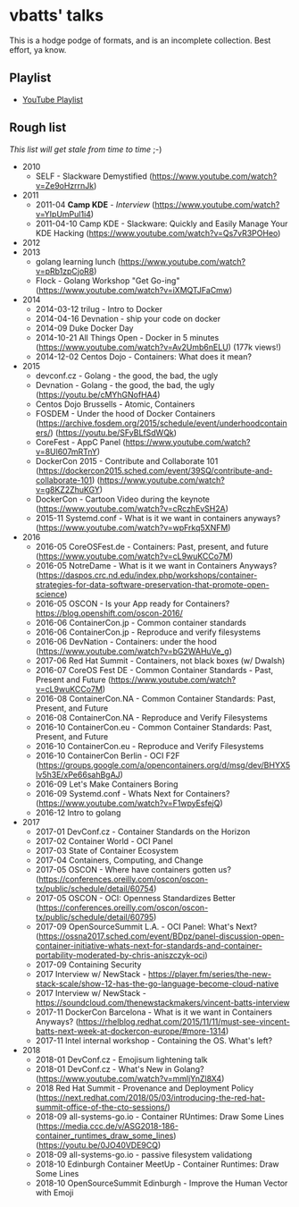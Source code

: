 # vbatts' talks

This is a hodge podge of formats, and is an incomplete collection.
Best effort, ya know.

## Playlist

* [YouTube Playlist](https://www.youtube.com/playlist?list=PLK-mN-_ZR6SEI2gRX3J-7mmpVYR84XS5J)

## Rough list

_This list will get stale from time to time_ ;-)

- 2010
  * SELF - Slackware Demystified (https://www.youtube.com/watch?v=Ze9oHzrrnJk)
- 2011
  * 2011-04 **Camp KDE** - _Interview_ (https://www.youtube.com/watch?v=YIpUmPul1i4)
  * 2011-04-10 Camp KDE - Slackware: Quickly and Easily Manage Your KDE Hacking (https://www.youtube.com/watch?v=Qs7vR3POHeo)
- 2012
- 2013
  * golang learning lunch (https://www.youtube.com/watch?v=pRb1zpCjoR8)
  * Flock - Golang Workshop "Get Go-ing" (https://www.youtube.com/watch?v=iXMQTJFaCmw)
- 2014
  * 2014-03-12 trilug - Intro to Docker
  * 2014-04-16 Devnation - ship your code on docker
  * 2014-09 Duke Docker Day
  * 2014-10-21 All Things Open - Docker in 5 minutes (https://www.youtube.com/watch?v=Av2Umb6nELU) (177k views!)
  * 2014-12-02 Centos Dojo - Containers: What does it mean?
- 2015
  * devconf.cz - Golang - the good, the bad, the ugly
  * Devnation - Golang - the good, the bad, the ugly (https://youtu.be/cMYhGNofHA4)
  * Centos Dojo Brussells - Atomic, Containers
  * FOSDEM - Under the hood of Docker Containers (https://archive.fosdem.org/2015/schedule/event/underhoodcontainers/) (https://youtu.be/SFyBLfSdWQk)
  * CoreFest - AppC Panel (https://www.youtube.com/watch?v=8Ul607mRTnY)
  * DockerCon 2015 - Contribute and Collaborate 101 (https://dockercon2015.sched.com/event/39SQ/contribute-and-collaborate-101) (https://www.youtube.com/watch?v=g8KZ2ZhuKGY)
  * DockerCon - Cartoon Video during the keynote (https://www.youtube.com/watch?v=cRczhEvSH2A)
  * 2015-11 Systemd.conf - What is it we want in containers anyways? (https://www.youtube.com/watch?v=wpFrkq5XNFM)
- 2016
  * 2016-05 CoreOSFest.de - Containers: Past, present, and future (https://www.youtube.com/watch?v=cL9wuKCCo7M)
  * 2016-05 NotreDame - What is it we want in Containers Anyways? (https://daspos.crc.nd.edu/index.php/workshops/container-strategies-for-data-software-preservation-that-promote-open-science)
  * 2016-05 OSCON - Is your App ready for Containers? https://blog.openshift.com/oscon-2016/
  * 2016-06 ContainerCon.jp - Common container standards
  * 2016-06 ContainerCon.jp - Reproduce and verify filesystems
  * 2016-06 DevNation - Containers: under the hood (https://www.youtube.com/watch?v=bG2WAHuVe_g)
  * 2017-06 Red Hat Summit - Containers, not black boxes (w/ Dwalsh)
  * 2016-07 CoreOS Fest DE - Common Container Standards - Past, Present and Future (https://www.youtube.com/watch?v=cL9wuKCCo7M)
  * 2016-08 ContainerCon.NA - Common Container Standards: Past, Present, and Future
  * 2016-08 ContainerCon.NA - Reproduce and Verify Filesystems
  * 2016-10 ContainerCon.eu - Common Container Standards: Past, Present, and Future
  * 2016-10 ContainerCon.eu - Reproduce and Verify Filesystems
  * 2016-10 ContainerCon Berlin - OCI F2F (https://groups.google.com/a/opencontainers.org/d/msg/dev/BHYX5lv5h3E/xPe66sahBgAJ)
  * 2016-09 Let's Make Containers Boring
  * 2016-09 Systemd.conf - Whats Next for Containers? (https://www.youtube.com/watch?v=F1wpyEsfejQ)
  * 2016-12 Intro to golang
- 2017
  * 2017-01 DevConf.cz - Container Standards on the Horizon
  * 2017-02 Container World - OCI Panel
  * 2017-03 State of Container Ecosystem
  * 2017-04 Containers, Computing, and Change
  * 2017-05 OSCON - Where have containers gotten us? (https://conferences.oreilly.com/oscon/oscon-tx/public/schedule/detail/60754)
  * 2017-05 OSCON - OCI: Openness Standardizes Better (https://conferences.oreilly.com/oscon/oscon-tx/public/schedule/detail/60795)
  * 2017-09 OpenSourceSummit L.A. - OCI Panel: What's Next? (https://ossna2017.sched.com/event/BDpz/panel-discussion-open-container-initiative-whats-next-for-standards-and-container-portability-moderated-by-chris-aniszczyk-oci)
  * 2017-09 Containing Security
  * 2017 Interview w/ NewStack - https://player.fm/series/the-new-stack-scale/show-12-has-the-go-language-become-cloud-native
  * 2017 Interview w/ NewStack - https://soundcloud.com/thenewstackmakers/vincent-batts-interview
  * 2017-11 DockerCon Barcelona - What is it we want in Containers Anyways? (https://rhelblog.redhat.com/2015/11/11/must-see-vincent-batts-next-week-at-dockercon-europe/#more-1314)
  * 2017-11 Intel internal workshop - Containing the OS. What's left?
- 2018
  * 2018-01 DevConf.cz - Emojisum lightening talk
  * 2018-01 DevConf.cz - What's New in Golang? (https://www.youtube.com/watch?v=mmljYnZl8X4)
  * 2018 Red Hat Summit - Provenance and Deployment Policy (https://next.redhat.com/2018/05/03/introducing-the-red-hat-summit-office-of-the-cto-sessions/)
  * 2018-09 all-systems-go.io - Container RUntimes: Draw Some Lines (https://media.ccc.de/v/ASG2018-186-container_runtimes_draw_some_lines) (https://youtu.be/0JO40VDE9CQ)
  * 2018-09 all-systems-go.io - passive filesystem validationg 
  * 2018-10 Edinburgh Container MeetUp - Container Runtimes: Draw Some Lines
  * 2018-10 OpenSourceSummit Edinburgh - Improve the Human Vector with Emoji

